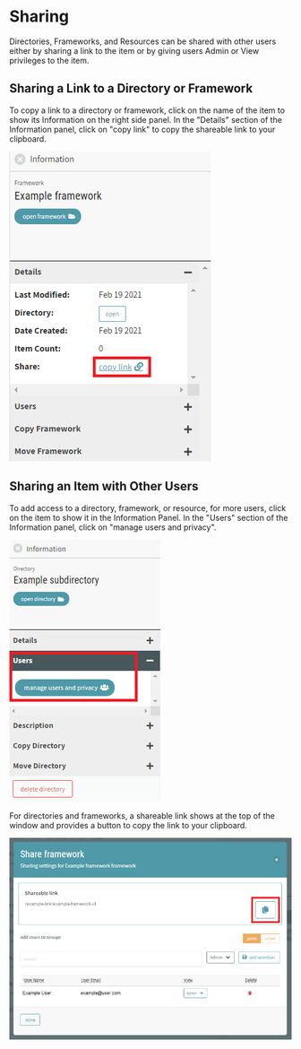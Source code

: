# Sharing

Directories, Frameworks, and Resources can be shared with other users either by sharing a link to the item or by giving users Admin or View privileges to the item.

## Sharing a Link to a Directory or Framework

To copy a link to a directory or framework, click on the name of the item to show its Information on the right side panel. 
In the "Details" section of the Information panel, click on  "copy link" to copy the shareable link to your clipboard. 

![Directory Management - Directories Copy Link](/docs/directory-copy-link.png)


## Sharing an Item with Other Users

To add access to a directory, framework, or resource, for more users, click on the item to show it in the Information Panel.
In the "Users" section of the Information panel, click on "manage users and privacy". 

![Directory Management - Directories Shareable Link](/docs/directory-information-users.png)

<!-- [TODO: Add Users and Groups] -->

For directories and frameworks, a shareable link shows at the top of the window and provides a button to copy the link to your clipboard.

![Directory Management - Directories Shareable Link](/docs/directory-shareable-link.png)
